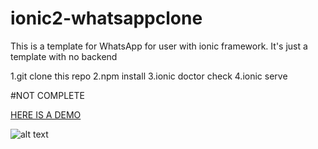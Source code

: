 # ionic2-whatsappclone
This is a template for WhatsApp for user with ionic framework. It's just a template with no backend

1.git clone this repo
2.npm install
3.ionic doctor check
4.ionic serve

#NOT COMPLETE

[HERE IS A DEMO](https://newtonmunene99.github.io/ionic2-whatsappclone/)

![alt text](https://newtonmunene99.github.io/ionic2-whatsappclone/demo/assets/imgs/1.png "Logo Title Text 1")